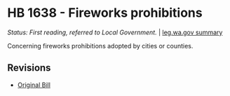 # HB 1638 - Fireworks prohibitions
*Status: First reading, referred to Local Government.* | [leg.wa.gov summary](https://app.leg.wa.gov/billsummary?BillNumber=1638&Year=2021)

Concerning fireworks prohibitions adopted by cities or counties.

## Revisions
* [Original Bill](1/)